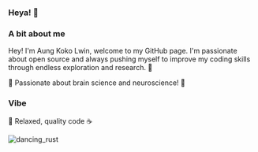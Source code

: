 ### Heya! 👋

### A bit about me
Hey! I'm Aung Koko Lwin, welcome to my GitHub page. I'm passionate about open source and always pushing myself to improve my coding skills through endless exploration and research. 🚀

🧬 Passionate about brain science and neuroscience! 🧠

### Vibe
🐼 Relaxed, quality code ☕ 

![dancing_rust](./dancing-rust.gif)
